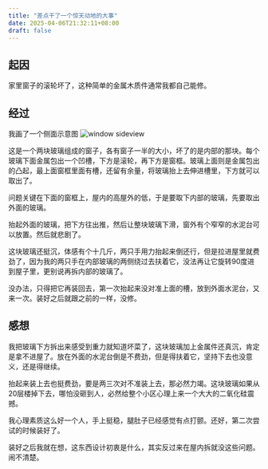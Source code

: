 ```yaml
---
title: "差点干了一个惊天动地的大事"
date: 2025-04-06T21:32:11+08:00
draft: false
---
```


## 起因

家里窗子的滚轮坏了，这种简单的金属木质件通常我都自己能修。

## 经过

我画了一个侧面示意图
![window sideview](https://blog.871116.xyz/pics/window.sideview.jpg)

这是一个两块玻璃组成的窗子，各有窗子一半的大小，坏了的是内部的那块。每个玻璃下面金属包出一个凹槽，下方是滚轮，再下方是窗框。玻璃上面则是金属包出的凸起，最上面窗框里面有槽，还留有余量，将玻璃抬上去伸进槽里，下方就可以取出了。

问题关键在下面的窗框上，屋内的高屋外的低，于是要取下内部的玻璃，先要取出外面的玻璃。

抬起外面的玻璃，把下方往出推，然后让整块玻璃下滑，窗外有个窄窄的水泥台可以放置。然后就悲剧了。

这块玻璃还挺沉，体感有个十几斤，两只手用力抬起来倒还行，但是拉进屋里就费劲了，因为我的两只手在内部玻璃的两侧绕过去扶着它，没法再让它旋转90度进到屋子里，更别说再拆内部的玻璃了。

没办法，只得把它再装回去，第一次抬起来没对准上面的槽，放到外面水泥台，又来一次。装好之后就跟之前的一样，没修。

## 感想

我把玻璃下方拆出来感受到重力就知道坏菜了，这块玻璃加上金属件还真沉，肯定是拿不进屋了。放在外面的水泥台倒是不费劲，但是得扶着它，坚持下去也没意义，还是得继续。

抬起来装上去也挺费劲，要是两三次对不准装上去，那必然力竭。这块玻璃如果从20层楼掉下去，哪怕没砸到人，必然给整个小区心理上来一个大大的二氧化硅震撼。

我心理素质这么好一个人，手上挺稳，腿肚子已经感觉有点打颤。还好，第二次尝试的时候装好了。

装好之后我就在想，这东西设计初衷是什么，其实反过来在屋内拆就没这些问题。闹不清楚。
